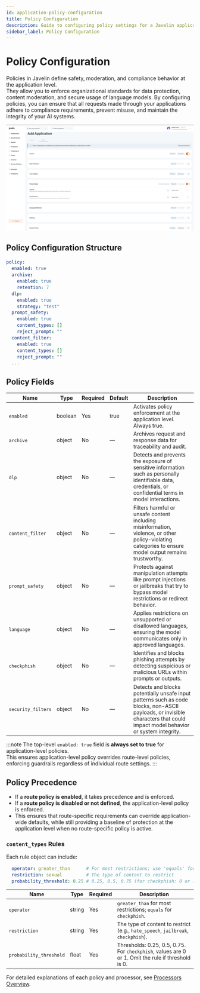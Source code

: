 ```yaml
---
id: application-policy-configuration
title: Policy Configuration
description: Guide to configuring policy settings for a Javelin application
sidebar_label: Policy Configuration
---
```


# Policy Configuration

Policies in Javelin define safety, moderation, and compliance behavior at the application level.  
They allow you to enforce organizational standards for data protection, content moderation, and secure usage of language models. By configuring policies, you can ensure that all requests made through your applications adhere to compliance requirements, prevent misuse, and maintain the integrity of your AI systems.

![Policy Form Part 1](/img/application/policyTab.png)

## Policy Configuration Structure

```yaml
policy:
  enabled: true
  archive:
    enabled: true
    retention: 7
  dlp:
    enabled: true
    strategy: "test"
  prompt_safety:
    enabled: true
    content_types: []
    reject_prompt: ""
  content_filter:
    enabled: true
    content_types: []
    reject_prompt: ""
  ...
```

## Policy Fields

| Name               | Type    | Required | Default  | Description                                                                                                                         |
|--------------------|---------|----------|----------|-------------------------------------------------------------------------------------------------------------------------------------|
| `enabled`          | boolean | Yes      | true     | Activates policy enforcement at the application level. Always true.                                                                 |
| `archive`          | object  | No       | —        | Archives request and response data for traceability and audit.                                                                      |
| `dlp`              | object  | No       | —        | Detects and prevents the exposure of sensitive information such as personally identifiable data, credentials, or confidential terms in model interactions. |
| `content_filter`   | object  | No       | —        | Filters harmful or unsafe content including misinformation, violence, or other policy-violating categories to ensure model output remains trustworthy. |
| `prompt_safety`    | object  | No       | —        | Protects against manipulation attempts like prompt injections or jailbreaks that try to bypass model restrictions or redirect behavior. |
| `language`         | object  | No       | —        | Applies restrictions on unsupported or disallowed languages, ensuring the model communicates only in approved languages.            |
| `checkphish`       | object  | No       | —        | Identifies and blocks phishing attempts by detecting suspicious or malicious URLs within prompts or outputs.                        |
| `security_filters` | object  | No       | —        | Detects and blocks potentially unsafe input patterns such as code blocks, non-ASCII payloads, or invisible characters that could impact model behavior or system integrity. |

:::note
The top-level `enabled: true` field is **always set to true** for application-level policies.  
This ensures application-level policy overrides route-level policies, enforcing guardrails regardless of individual route settings.
:::

## Policy Precedence

- If a **route policy is enabled**, it takes precedence and is enforced.
- If a **route policy is disabled or not defined**, the application-level policy is enforced.
- This ensures that route-specific requirements can override application-wide defaults, while still providing a baseline of protection at the application level when no route-specific policy is active.


### `content_types` Rules

Each rule object can include:

```yaml
  operator: greater_than      # For most restrictions; use 'equals' for checkphish
  restriction: sexual         # The type of content to restrict
  probability_threshold: 0.25 # 0.25, 0.5, 0.75 (for checkphish: 0 or 1)
```

| Name                    | Type   | Required | Description                                                                                     |
|-------------------------|--------|----------|-------------------------------------------------------------------------------------------------|
| `operator`              | string | Yes      | `greater_than` for most restrictions; `equals` for `checkphish`.                               |
| `restriction`           | string | Yes      | The type of content to restrict (e.g., `hate_speech`, `jailbreak`, `checkphish`).              |
| `probability_threshold` | float  | Yes      | Thresholds: 0.25, 0.5, 0.75. For `checkphish`, values are 0 or 1. Omit the rule if threshold is 0. |


For detailed explanations of each policy and processor, see [Processors Overview](../javelin-processors/overview.md).
